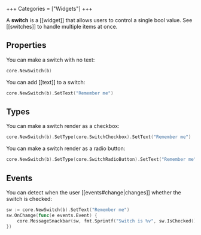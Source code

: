 +++
Categories = ["Widgets"]
+++

A **switch** is a [[widget]] that allows users to control a single bool value. See [[switches]] to handle multiple items at once.

## Properties

You can make a switch with no text:

```Go
core.NewSwitch(b)
```

You can add [[text]] to a switch:

```Go
core.NewSwitch(b).SetText("Remember me")
```

## Types

You can make a switch render as a checkbox:

```Go
core.NewSwitch(b).SetType(core.SwitchCheckbox).SetText("Remember me")
```

You can make a switch render as a radio button:

```Go
core.NewSwitch(b).SetType(core.SwitchRadioButton).SetText("Remember me")
```

## Events

You can detect when the user [[events#change|changes]] whether the switch is checked:

```Go
sw := core.NewSwitch(b).SetText("Remember me")
sw.OnChange(func(e events.Event) {
    core.MessageSnackbar(sw, fmt.Sprintf("Switch is %v", sw.IsChecked()))
})
```
